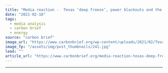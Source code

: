 ```yaml
---
title: "Media reaction -  Texas ‘deep freeze’, power blackouts and the role of global warming"
date: "2021-02-18"
tags: 
  - media analysis
  - carbon brief
  - energy
source: "carbon brief"
image_url: "https://www.carbonbrief.org/wp-content/uploads/2021/02/Texas-deep-freeze-power-blackouts-and-the-role-of-global-warming-583x372.jpg"
image_fp: "/assets/img/post_thumbnails/241.jpg"
lead: ""
article_url: "https://www.carbonbrief.org/media-reaction-texas-deep-freeze-power-blackouts-and-the-role-of-global-warming"
---
```


---
